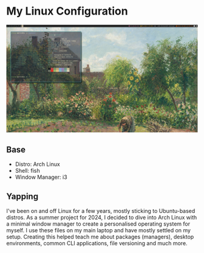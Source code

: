 # My Linux Configuration
![screenshot](dotfiles.png)
## Base
- Distro: Arch Linux
- Shell: fish
- Window Manager: i3
## Yapping
I've been on and off Linux for a few years, mostly sticking to Ubuntu-based distros. As a summer project for 2024, I decided to dive into Arch Linux with a minimal window manager to create a personalised operating system for myself. I use these files on my main laptop and have mostly settled on my setup. Creating this helped teach me about packages (managers), desktop environments, common CLI applications, file versioning and much more.
